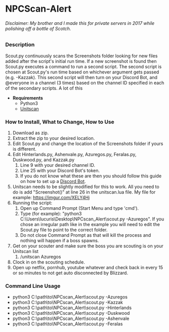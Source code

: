 # NPCScan-Alert

###### Disclaimer: My brother and I made this for private servers in 2017 while polishing off a bottle of Scotch.

### Description
  Scout.py continuously scans the Screenshots folder looking for new files added after the script's initial run time. If a new screenshot is found then Scout.py executes a command to run a second script. The second script is chosen at Scout.py's run time based on whichever argument gets passed (e.g. -Kazzak). This second script will then turn on your Discord Bot, and @everyone in a channel (3 times) based on the channel ID specified in each of the secondary scripts. A lot of this 
  
 * **Requirements**
      * Python3
      * [Unitscan](https://www.curseforge.com/wow/addons/unitscan/)
  
### How to Install, What to Change, How to Use
  1. Download as zip. 
  2. Extract the zip to your desired location.
  3. Edit Scout.py and change the location of the Screenshots folder if yours is different.
  4. Edit Hinterlands.py, Ashenvale.py, Azuregos.py, Feralas.py, Duskwood.py, and Kazzak.py 
      1. Line 9 with your desired channel ID. 
      2. Line 25 with your Discord Bot's token.
      3. If you do not know what these are then you should follow this guide on how to set up a [Discord Bot](https://discordpy.readthedocs.io/en/latest/discord.html).
  5.  Unitscan needs to be slightly modified for this to work. All you need to do is add "Screenshot()" at line 26 in the unitscan.lua file. My file for example: https://imgur.com/XELY4Hj
  6. Running the script:
      1. Open up Command Prompt (Start Menu and type 'cmd').
      2. Type (for example): "python3 C:\Users\lucuris\Desktop\NPCscan_Alert\scout.py -Azuregos". If you chose an irregular path like in the example you will need to edit the Scout.py file to point to the correct folder.
      3. Do not close Command Prompt as that will kill the process and nothing will happen if a boss spawns. 
  7. Get on your scouter and make sure the boss you are scouting is on your Unitscan list
      1. /unitscan Azuregos
  8. Clock in on the scouting schedule.
  9. Open up netflix, pornhub, youtube whatever and check back in every 15 or so minutes to not get auto disconnected by Blizzard.
      
      
### Command Line Usage
* python3 C:\path\to\NPCscan_Alert\scout.py -Azuregos
* python3 C:\path\to\NPCscan_Alert\scout.py -Kazzak
* python3 C:\path\to\NPCscan_Alert\scout.py -Hinterlands
* python3 C:\path\to\NPCscan_Alert\scout.py -Duskwood
* python3 C:\path\to\NPCscan_Alert\scout.py -Ashenvale
* python3 C:\path\to\NPCscan_Alert\scout.py -Feralas

